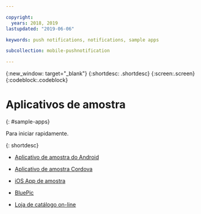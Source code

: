 ```yaml
---

copyright:
  years: 2018, 2019
lastupdated: "2019-06-06"

keywords: push notifications, notifications, sample apps

subcollection: mobile-pushnotification

---
```


{:new_window: target="_blank"}
{:shortdesc: .shortdesc}
{:screen:.screen}
{:codeblock:.codeblock}

# Aplicativos de amostra
{: #sample-apps}


Para iniciar rapidamente.

{: shortdesc}

 - [Aplicativo de amostra do Android](https://github.com/ibm-bluemix-mobile-services/bms-samples-android-hellopush/)
 
 - [Aplicativo de amostra Cordova](https://github.com/ibm-bluemix-mobile-services/bms-samples-cordova-hellopush)
 
 - [iOS App de amostra](https://github.com/ibm-bluemix-mobile-services/bms-samples-swift-hellopush)
 
 - [BluePic](https://github.com/IBM/BluePic)
 
 - [Loja de catálogo on-line](https://github.com/ibm-bluemix-mobile-services/mobiledashboard-storecatalog-backend)
 


